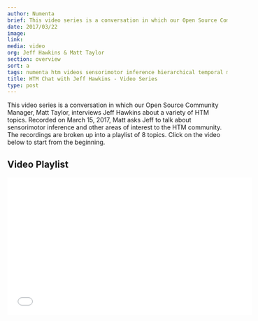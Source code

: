 ```yaml
---
author: Numenta
brief: This video series is a conversation in which our Open Source Community Manager, Matt Taylor, interviews Jeff Hawkins about a variety of HTM topics. Recorded on March 15, 2017, Matt asks Jeff to talk about sensorimotor inference and other areas of interest to the HTM community.  The recordings are broken up into a playlist of 8 topics.  Click on the video below to start from the beginning.
date: 2017/03/22
image:
link:
media: video
org: Jeff Hawkins & Matt Taylor
section: overview
sort: a
tags: numenta htm videos sensorimotor inference hierarchical temporal memory brain machine intelligence jeff hawkins
title: HTM Chat with Jeff Hawkins - Video Series
type: post
---
```


This video series is a conversation in which our Open Source Community Manager,
Matt Taylor, interviews Jeff Hawkins about a variety of HTM topics.
Recorded on March 15, 2017, Matt asks Jeff to talk about sensorimotor inference
and other areas of interest to the HTM community.  The recordings are broken up
into a playlist of 8 topics. Click on the video below to start from the beginning.


## Video Playlist

<div class="video-container media-border">
  <iframe width="560" height="315" src="//www.youtube.com/embed/videoseries?list=PL3yXMgtrZmDrlePl0jUIZWKwQwUgOfxA-" frameborder="0" allowfullscreen></iframe>
</div>
